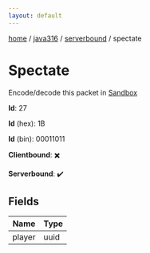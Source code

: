 ```yaml
---
layout: default
---
```


[home](/)  /  [java316](/protocol/java316)  /  [serverbound](/protocol/java316/serverbound)  /  spectate

# Spectate

Encode/decode this packet in [Sandbox](../../../sandbox/java316#serverbound.spectate)

**Id**: 27

**Id** (hex): 1B

**Id** (bin): 00011011

**Clientbound**: ✖️

**Serverbound**: ✔️

## Fields

Name | Type
---|---
player | uuid
